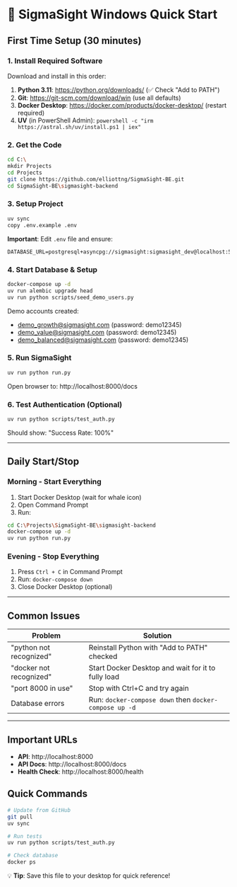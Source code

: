 # 🚀 SigmaSight Windows Quick Start

## First Time Setup (30 minutes)

### 1. Install Required Software
Download and install in this order:
1. **Python 3.11**: https://python.org/downloads/ (✅ Check "Add to PATH")
2. **Git**: https://git-scm.com/download/win (use all defaults)
3. **Docker Desktop**: https://docker.com/products/docker-desktop/ (restart required)
4. **UV** (in PowerShell Admin): `powershell -c "irm https://astral.sh/uv/install.ps1 | iex"`

### 2. Get the Code
```bash
cd C:\
mkdir Projects
cd Projects
git clone https://github.com/elliottng/SigmaSight-BE.git
cd SigmaSight-BE\sigmasight-backend
```

### 3. Setup Project
```bash
uv sync
copy .env.example .env
```

**Important**: Edit `.env` file and ensure:
```
DATABASE_URL=postgresql+asyncpg://sigmasight:sigmasight_dev@localhost:5432/sigmasight_db
```

### 4. Start Database & Setup
```bash
docker-compose up -d
uv run alembic upgrade head
uv run python scripts/seed_demo_users.py
```

Demo accounts created:
- demo_growth@sigmasight.com (password: demo12345)
- demo_value@sigmasight.com (password: demo12345)
- demo_balanced@sigmasight.com (password: demo12345)

### 5. Run SigmaSight
```bash
uv run python run.py
```
Open browser to: http://localhost:8000/docs

### 6. Test Authentication (Optional)
```bash
uv run python scripts/test_auth.py
```
Should show: "Success Rate: 100%"

---

## Daily Start/Stop

### Morning - Start Everything
1. Start Docker Desktop (wait for whale icon)
2. Open Command Prompt
3. Run:
```bash
cd C:\Projects\SigmaSight-BE\sigmasight-backend
docker-compose up -d
uv run python run.py
```

### Evening - Stop Everything
1. Press `Ctrl + C` in Command Prompt
2. Run: `docker-compose down`
3. Close Docker Desktop (optional)

---

## Common Issues

| Problem | Solution |
|---------|----------|
| "python not recognized" | Reinstall Python with "Add to PATH" checked |
| "docker not recognized" | Start Docker Desktop and wait for it to fully load |
| "port 8000 in use" | Stop with Ctrl+C and try again |
| Database errors | Run: `docker-compose down` then `docker-compose up -d` |

---

## Important URLs
- **API**: http://localhost:8000
- **API Docs**: http://localhost:8000/docs
- **Health Check**: http://localhost:8000/health

## Quick Commands
```bash
# Update from GitHub
git pull
uv sync

# Run tests
uv run python scripts/test_auth.py

# Check database
docker ps
```

💡 **Tip**: Save this file to your desktop for quick reference!
